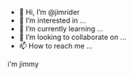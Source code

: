- 👋 Hi, I’m @jimrider
- 👀 I’m interested in ...
- 🌱 I’m currently learning ...
- 💞️ I’m looking to collaborate on ...
- 📫 How to reach me ...

<!---
jimrider/jimrider is a ✨ special ✨ repository because its `README.md` (this file) appears on your GitHub profile.
You can click the Preview link to take a look at your changes.
--->
i'm jimmy
